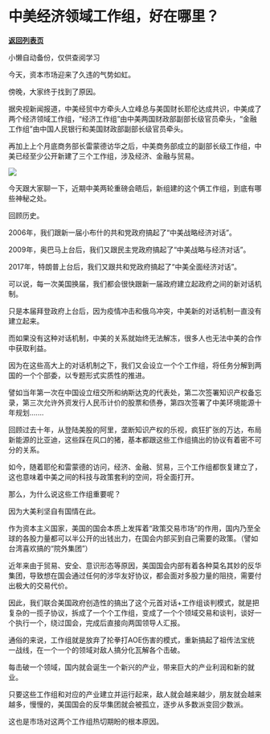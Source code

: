 # 中美经济领域工作组，好在哪里？

[**返回列表页**](/gzh/政事堂2019)

小懒自动备份，仅供查阅学习

今天，资本市场迎来了久违的气势如虹。  

傍晚，大家终于找到了原因。

据央视新闻报道，中美经贸中方牵头人立峰总与美国财长耶伦达成共识，中美成了两个经济领域工作组，“经济工作组”由中美两国财政部副部长级官员牵头，“金融工作组”由中国人民银行和美国财政部副部长级官员牵头。

再加上上个月底商务部长雷蒙德访华之后，中美商务部成立的副部长级工作组，中美已经至少公开新建了三个工作组，涉及经济、金融与贸易。

![](https://mmbiz.qpic.cn/mmbiz_jpg/rxhS23yu8cOXynoLWolXibTp2kwdL3pYnafsVJYRcxBtKIrfxvIhkAb3m1ibd2515iaYgM9hXnTqP3DjPSaRqZ95w/640?wx_fmt=jpeg)

今天跟大家聊一下，近期中美两轮重磅会晤后，新组建的这个俩工作组，到底有哪些神秘之处。  

回顾历史。

2006年，我们跟新一届小布什的共和党政府搞起了“中美战略经济对话”。

2009年，奥巴马上台后，我们又跟民主党政府搞起了“中美战略与经济对话”。

2017年，特朗普上台后，我们又跟共和党政府搞起了“中美全面经济对话”。

可以说，每一次美国换届，我们都会很快跟新一届政府建立起政府之间的新对话机制。  

只是本届拜登政府上台后，因为疫情冲击和俄乌冲突，中美新的对话机制一直没有建立起来。  

而如果没有这种对话机制，中美的关系就始终无法解冻，很多人也无法中美的合作中获取利益。  

因为在这些高大上的对话机制之下，我们又会设立一个个工作组，将任务分解到两国的一个个部委，以专题形式实质性的推进。

譬如当年第一次在中国设立纽交所和纳斯达克的代表处，第二次签署知识产权备忘录，第三次允许外资发行人民币计价的股票和债券，第四次签署了中美环境能源十年规划.......

回顾过去十年，从登陆美股的阿里，垄断知识产权的乐视，疯狂扩张的万达，布局新能源的比亚迪，这些踩在风口的猪，基本都跟这些工作组搞出的协议有着密不可分的关系。

如今，随着耶伦和雷蒙德的访问，经济、金融、贸易，三个工作组都恢复建立了，这也意味着中美之间的科技与政策套利的空间，将全面打开。  

那么，为什么说这些工作组重要呢？

因为大美利坚自有国情在此。

作为资本主义国家，美国的国会本质上发挥着“政策交易市场”的作用，国内乃至全球的各股力量都可以半公开的出钱出力，在国会内部买到自己需要的政策。（譬如台湾喜欢搞的“院外集团”）

近年来由于贸易、安全、意识形态等原因，美国国会内部有着各种莫名其妙的反华集团，导致想在国会通过任何的涉华友好协议，都会面对多股力量的阻挠，需要付出极大的交易代价。

因此，我们联合美国政府创造性的搞出了这个元首对话+工作组谈判模式，就是把复杂的一揽子协议，拆成了一个个工作组，变成了一个个领域交易和谈判，谈好一个执行一个，绕过国会，完成后直接向两国领导人汇报。

通俗的来说，工作组就是放弃了抡拳打AOE伤害的模式，重新搞起了祖传法宝统一战线，在一个一个的领域对敌人搞分化瓦解各个击破。

每击破一个领域，国内就会诞生一个新兴的产业，带来巨大的产业利润和新的就业。

只要这些工作组和对应的产业建立并运行起来，敌人就会越来越少，朋友就会越来越多，慢慢的，美国国会的反华集团就会被孤立，逐步从多数派变回少数派。

这也是市场对这两个工作组热切期盼的根本原因。

